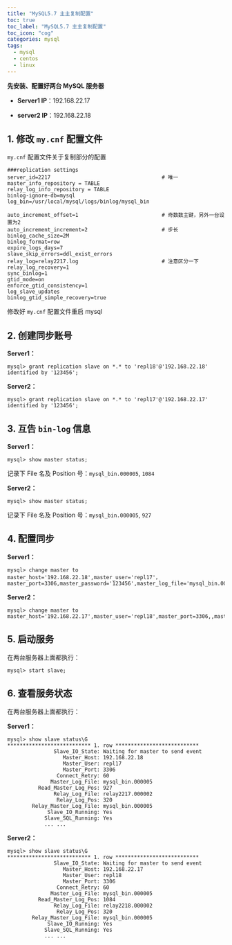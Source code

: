 ```yaml
---
title: "MySQL5.7 主主复制配置"
toc: true
toc_label: "MySQL5.7 主主复制配置"
toc_icon: "cog"
categories: mysql
tags:
  - mysql
  - centos
  - linux
---
```


**先安装、配置好两台 MySQL 服务器**

- **Server1 IP**：192.168.22.17

- **server2 IP**：192.168.22.18

## 1. 修改 `my.cnf` 配置文件

`my.cnf` 配置文件关于复制部分的配置

```
###replication settings
server_id=2217                                    # 唯一
master_info_repository = TABLE
relay_log_info_repository = TABLE
binlog-ignore-db=mysql
log_bin=/usr/local/mysql/logs/binlog/mysql_bin

auto_increment_offset=1                           # 奇数数主键，另外一台设置为2
auto_increment_increment=2                        # 步长
binlog_cache_size=2M
binlog_format=row
expire_logs_days=7
slave_skip_errors=ddl_exist_errors
relay_log=relay2217.log                           # 注意区分一下
relay_log_recovery=1
sync_binlog=1
gtid_mode=on
enforce_gtid_consistency=1
log_slave_updates
binlog_gtid_simple_recovery=true
```

修改好 `my.cnf` 配置文件重启 mysql

## 2. 创建同步账号

**Server1：**

```mysql
mysql> grant replication slave on *.* to 'repl18'@'192.168.22.18' identified by '123456'; 
```

**Server2：**

```mysql
mysql> grant replication slave on *.* to 'repl17'@'192.168.22.17' identified by '123456'; 
```

## 3. 互告 `bin-log` 信息

**Server1：**

```mysql
mysql> show master status;
```

记录下 File 名及 Position 号：`mysql_bin.000005`, `1084`

**Server2：**

```mysql
mysql> show master status;
```

记录下 File 名及 Position 号：`mysql_bin.000005`, `927`

## 4. 配置同步

**Server1：**

```mysql
mysql> change master to master_host='192.168.22.18',master_user='repl17'，master_port=3306,master_password='123456',master_log_file='mysql_bin.000005',master_log_pos=927;
```

**Server2：**

```mysql
mysql> change master to master_host='192.168.22.17',master_user='repl18',master_port=3306,,master_password='123456',master_log_file='mysql_bin.000005',master_log_pos=1084;
```

## 5. 启动服务

在两台服务器上面都执行：

```mysql
mysql> start slave;
```

## 6. 查看服务状态

在两台服务器上面都执行：

**Server1：**

```mysql
mysql> show slave status\G
*************************** 1. row ***************************
               Slave_IO_State: Waiting for master to send event
                  Master_Host: 192.168.22.18
                  Master_User: repl17
                  Master_Port: 3306
                Connect_Retry: 60
              Master_Log_File: mysql_bin.000005
          Read_Master_Log_Pos: 927
               Relay_Log_File: relay2217.000002
                Relay_Log_Pos: 320
        Relay_Master_Log_File: mysql_bin.000005
             Slave_IO_Running: Yes
            Slave_SQL_Running: Yes
            ... ...
```

**Server2：**

```mysql
mysql> show slave status\G
*************************** 1. row ***************************
               Slave_IO_State: Waiting for master to send event
                  Master_Host: 192.168.22.17
                  Master_User: repl18
                  Master_Port: 3306
                Connect_Retry: 60
              Master_Log_File: mysql_bin.000005
          Read_Master_Log_Pos: 1084
               Relay_Log_File: relay2218.000002
                Relay_Log_Pos: 320
        Relay_Master_Log_File: mysql_bin.000005
             Slave_IO_Running: Yes
            Slave_SQL_Running: Yes
            ... ...
```

